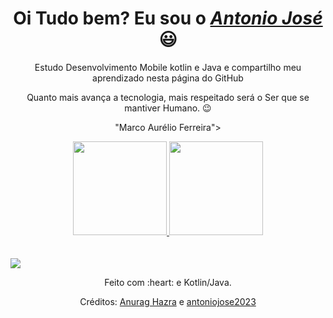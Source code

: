 
<div>
  <h1 align="center">Oi Tudo bem? Eu sou o <a href="https://www.linkedin.com/in/edududuribeiro/"><i>Antonio José</i></a> 😃️</h1>
  <p align="center">Estudo Desenvolvimento Mobile kotlin e Java<a href="https://www.betrybe.com/"></a> e compartilho meu aprendizado nesta página do GitHub <a ></a>
  
  <p align="center">Quanto mais avança a tecnologia, mais respeitado será o Ser que se mantiver Humano. 😉️</h2>
  <p align="center">"Marco Aurélio Ferreira"</h5>>
</div>


<div align="center">
  <a href="https://github.com/antoniojose2023">
    <img height="150em" src="https://github-readme-stats.vercel.app/api?username=antoniojose2023&count_private=true&include_all_commits=true&show_icons=true&theme=dracula&hide_border=false&show_owner=true"/>
    <img height="150em" src="https://github-readme-stats.vercel.app/api/top-langs/?username=antoniojose2023&theme=dracula&hide_border=false&&layout=compact"/>
  </a>
</div>

<br>
<br>
  <a href="www.linkedin.com/in/antonio-jose-b1a926111"
 target="_blank"><img src="https://img.shields.io/badge/YouTube-FF0000?style=for-the-badge&logo=youtube&logoColor=white" target="_blank"></a>

<div align="center">
  <p>Feito com :heart: e Kotlin/Java.</p>
  <p>Créditos: <a href="https://github.com/anuraghazra/github-readme-stats">Anurag Hazra</a> e <a href="https://github.com/rafaballerini">antoniojose2023</a></p>
</div>
